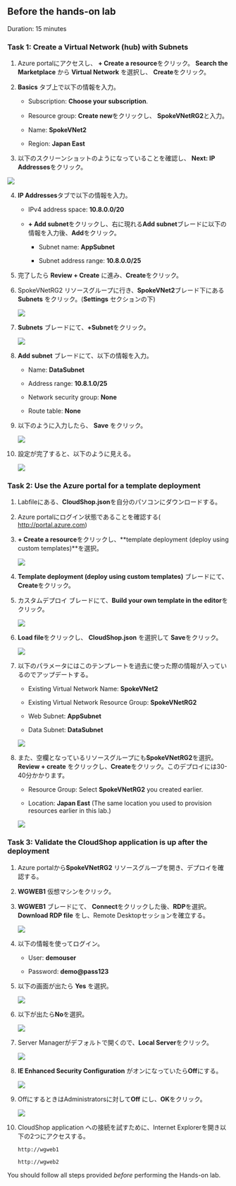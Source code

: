 ## Before the hands-on lab  

Duration: 15 minutes

### Task 1: Create a Virtual Network (hub) with Subnets  
1.  Azure portalにアクセスし、 **+ Create a resource**をクリック。 **Search the Marketplace** から **Virtual Network** を選択し、 **Create**をクリック。

2.  **Basics** タブ上で以下の情報を入力。

    -  Subscription: **Choose your subscription**.

    -  Resource group: **Create new**をクリックし、 **SpokeVNetRG2**と入力。

    - Name: **SpokeVNet2**

    -  Region: **Japan East**

3.  以下のスクリーンショットのようになっていることを確認し、 **Next: IP Addresses**をクリック。

   ![](images/2021-10-09-11-21-41.png)

4. **IP Addresses**タブで以下の情報を入力。

    -  IPv4 address space: **10.8.0.0/20**

    -  **+ Add subnet**をクリックし、右に現れる**Add subnet**ブレードに以下の情報を入力後、**Add**をクリック。

       -  Subnet name: **AppSubnet**

       -  Subnet address range: **10.8.0.0/25**

5. 完了したら **Review + Create** に進み、**Create**をクリック。 

6.  SpokeVNetRG2 リソースグループに行き、**SpokeVNet2**ブレード下にある**Subnets** をクリック。(**Settings** セクションの下)

    ![](images/2021-10-09-11-30-27.png)

7.  **Subnets** ブレードにて、**+Subnet**をクリック。

    ![](images/2021-10-09-11-32-15.png)

8.  **Add subnet** ブレードにて、以下の情報を入力。

    -  Name: **DataSubnet**

    -  Address range: **10.8.1.0/25**

    -  Network security group: **None**

    -  Route table: **None**

9.  以下のように入力したら、 **Save** をクリック。

    ![](images/2021-10-09-11-34-05.png)

10. 設定が完了すると、以下のように見える。

     ![](images/2021-10-09-11-35-41.png) 

### Task 2: Use the Azure portal for a template deployment


1.  Labfileにある、**CloudShop.json**を自分のパソコンにダウンロードする。

2.  Azure portalにログイン状態であることを確認する( <http://portal.azure.com>)

3.  **+ Create a resource**をクリックし、**template deployment (deploy using custom templates)**を選択。

    ![](images/2021-10-09-11-42-27.png)

4.  **Template deployment (deploy using custom templates)** ブレードにて、**Create**をクリック。

5.  カスタムデプロイ ブレードにて、**Build your own template in the editor**をクリック。

    ![](images/2021-10-09-11-43-34.png)

6.  **Load file**をクリックし、 **CloudShop.json** を選択して **Save**をクリック。

    ![](images/2021-10-09-11-46-36.png)

7.  以下のパラメータにはこのテンプレートを過去に使った際の情報が入っているのでアップデートする。

    - Existing Virtual Network Name: **SpokeVNet2**
  
    - Existing Virtual Network Resource Group: **SpokeVNetRG2**
  
    - Web Subnet: **AppSubnet**
  
    - Data Subnet: **DataSubnet**

    ![](images/2021-10-09-11-49-21.png)

8.  また、空欄となっているリソースグループにも**SpokeVNetRG2**を選択。**Review + create** をクリックし、**Create**をクリック。このデプロイには30-40分かかります。

    -  Resource Group: Select **SpokeVNetRG2** you created earlier.

    -  Location: **Japan East** (The same location you used to provision resources earlier in this lab.)

    ![](images/2021-10-09-11-51-27.png)

### Task 3: Validate the CloudShop application is up after the deployment

1.  Azure portalから**SpokeVNetRG2** リソースグループを開き、デプロイを確認する。

2.  **WGWEB1** 仮想マシンをクリック。

3.  **WGWEB1** ブレードにて、 **Connect**をクリックした後、**RDP**を選択。 **Download RDP file** をし、Remote Desktopセッションを確立する。

    ![](images/2021-10-09-11-58-12.png)


4.  以下の情報を使ってログイン。

    -  User: **demouser**

    -  Password: **demo@pass123**

6.  以下の画面が出たら **Yes** を選択。

    ![](images/2021-10-09-12-00-43.png)

7.  以下が出たら**No**を選択。

    ![](images/2021-10-09-12-01-26.png)

8.  Server Managerがデフォルトで開くので、**Local Server**をクリック。

    ![](images/2021-10-09-12-02-22.png)

9.  **IE Enhanced Security Configuration** がオンになっていたら**Off**にする。

    ![](images/2021-10-09-12-03-47.png)

10. OffにするときはAdministratorsに対して**Off** にし、**OK**をクリック。

    ![](images/2021-10-09-12-04-26.png)

11. CloudShop application への接続を試すために、Internet Explorerを開き以下の2つにアクセスする。

    ```http
    http://wgweb1
    ```

    ```http
    http://wgweb2
    ```

You should follow all steps provided *before* performing the Hands-on lab.
